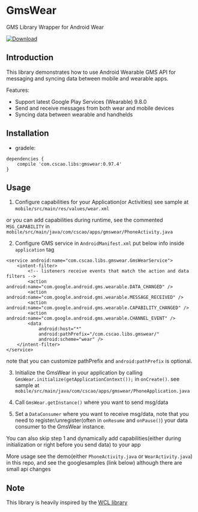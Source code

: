 # GmsWear

GMS Library Wrapper for Android Wear

[ ![Download](https://api.bintray.com/packages/csarron/libs/gmswear/images/download.svg) ](https://bintray.com/csarron/libs/gmswear/_latestVersion)

## Introduction

This library  demonstrates how to use Android Wearable GMS API for messaging and syncing data between mobile and wearable apps.

Features:

- Support latest Google Play Services (Wearable) 9.8.0
- Send and receive messages from both wear and mobile devices
- Syncing data between wearable and handhelds

## Installation

- gradele:

````
dependencies {
    compile 'com.cscao.libs:gmswear:0.97.4'
}
````

## Usage

1. Configure capabilities for your Application(or Activities)
  see sample at `mobile/src/main/res/values/wear.xml`

  or you can add capabilities during runtime, see the commented `MSG_CAPABILITY` in `mobile/src/main/java/com/cscao/apps/gmswear/PhoneActivity.java`

2. Configure GMS service in `AndroidManifest.xml`
  put below info inside `application` tag
  ```
  <service android:name="com.cscao.libs.gmswear.GmsWearService">
      <intent-filter>
          <!-- listeners receive events that match the action and data filters -->
          <action android:name="com.google.android.gms.wearable.DATA_CHANGED" />
          <action android:name="com.google.android.gms.wearable.MESSAGE_RECEIVED" />
          <action android:name="com.google.android.gms.wearable.CAPABILITY_CHANGED" />
          <action android:name="com.google.android.gms.wearable.CHANNEL_EVENT" />
          <data
              android:host="*"
              android:pathPrefix="/com.cscao.libs.gmswear/"
              android:scheme="wear" />
      </intent-filter>
  </service>
  ```
  note that you can customize pathPrefix and `android:pathPrefix` is optional.

3. Initialize the GmsWear in your application by calling `GmsWear.initialize(getApplicationContext());` in `onCreate()`.
  see sample at `mobile/src/main/java/com/cscao/apps/gmswear/PhoneApplication.java`

4. Call `GmsWear.getInstance()` where you want to send msg/data

5. Set a `DataConsumer` where you want to receive msg/data, note that you need to register/unregister(often in `onResume` and `onPause()`) your data consumer to the GmsWear instance.

You can also skip step 1 and dynamically add capabilities(either during initialization or right before you send data) to your app

More usage see the demo(either `PhoneActivity.java` or `WearActivity.java`) in this repo, and see the googlesamples (link below) although there are small api changes

## Note

This library is heavily inspired by the [WCL library](https://github.com/googlesamples/android-WclDemoSample)
